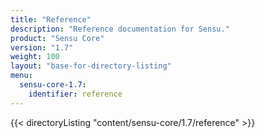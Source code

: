 ```yaml
---
title: "Reference"
description: "Reference documentation for Sensu."
product: "Sensu Core"
version: "1.7"
weight: 100
layout: "base-for-directory-listing"
menu:
  sensu-core-1.7:
    identifier: reference
---
```


{{< directoryListing "content/sensu-core/1.7/reference" >}}
